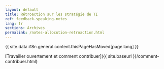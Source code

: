 ```yaml
---
layout: default
title: Rétroaction sur les stratégie de TI
ref: feedback-speaking-notes
lang: fr
sections: Archives
permalink: /notes-allocution-retroaction.html
---
```


{{ site.data.i18n.general.content.thisPageHasMoved[page.lang] }}

[Travailler ouvertement et comment contribuer]({{ site.baseurl }}/comment-contribuer.html)
